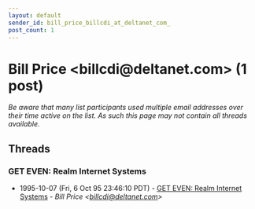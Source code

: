 ```yaml
---
layout: default
sender_id: bill_price_billcdi_at_deltanet_com_
post_count: 1
---
```


# Bill Price <billcdi<span>@</span>deltanet.com> (1 post)

_Be aware that many list participants used multiple email addresses over their time active on the list. As such this page may not contain all threads available._

## Threads

### GET EVEN: Realm Internet Systems
+ 1995-10-07 (Fri, 6 Oct 95 23:46:10 PDT) - [GET EVEN: Realm Internet Systems](/archive/1995/10/77674ef29d30b15e780b75104f747ab80482fdc61ae1916ce938fa8cb1f2795c) - _Bill Price \<billcdi@deltanet.com\>_

